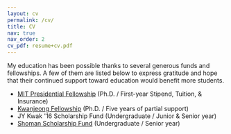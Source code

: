 ```yaml
---
layout: cv
permalink: /cv/
title: CV
nav: true
nav_order: 2
cv_pdf: resume+cv.pdf
---
```


My education has been possible thanks to several generous funds and fellowships. A few of them are listed below to express gratitude and hope that their continued support toward education would benefit more students.

- [MIT Presidential Fellowship](https://web.mit.edu/provost/presfellow/) (Ph.D. / First-year Stipend, Tuition, & Insurance)
- [Kwanjeong Fellowship](http://ikef.or.kr/) (Ph.D. / Five years of partial support)
- JY Kwak '16 Scholarship Fund (Undergraduate / Junior & Senior year)
- [Shoman Scholarship Fund](https://www.brown.edu/news/2022-06-01/shoman) (Undergraduate / Senior year)

